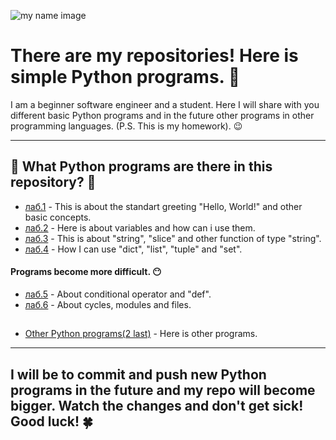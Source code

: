 ![my name image](https://user-images.githubusercontent.com/91422417/137530239-19491bd5-6cb3-455b-9349-4daeae550609.png)
# **There are my repositories! Here is simple Python programs.** :mushroom:
I am a beginner software engineer and a student. Here I will share with you different basic Python programs and in the future other programs in other programming languages.
(P.S. This is my homework). :wink:
____
## :full_moon_with_face: **What Python programs are there in this repository?** :new_moon_with_face:
+ [лаб.1](https://github.com/SconeScone/Homework/tree/master/лаб.1) - This is about the standart greeting "Hello, World!" and other basic concepts.
+ [лаб.2](https://github.com/SconeScone/Homework/tree/master/лаб.2) - Here is about variables and how can i use them.
+ [лаб.3](https://github.com/SconeScone/Homework/tree/master/лаб.3) - This is about "string", "slice" and other function of type "string".
+ [лаб.4](https://github.com/SconeScone/Homework/tree/master/лаб.4) - How I can use "dict", "list", "tuple" and "set".
#### **Programs become more difficult.** :no_mouth:
+ [лаб.5](https://github.com/SconeScone/Homework/tree/master/лаб.5) - About conditional operator and "def".
+ [лаб.6](https://github.com/SconeScone/Homework/tree/master/лаб.6) - About cycles, modules and files.
##
+ [Other Python programs(2 last)](https://github.com/SconeScone/Homework) - Here is other programs.
____
## I will be to commit and push new Python programs in the future and my repo will become bigger. Watch the changes and don't get sick! Good luck! :four_leaf_clover:
